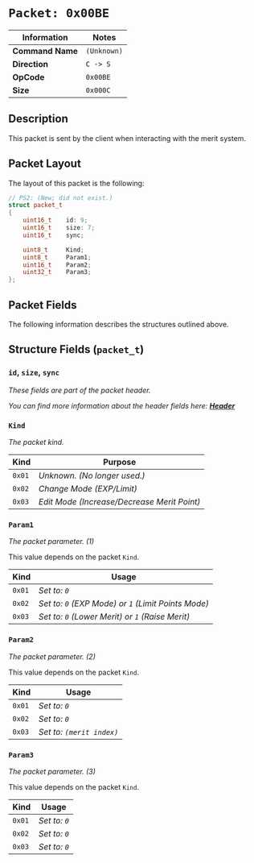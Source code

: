 # `Packet: 0x00BE`

| Information               | Notes |
|---                        |---    |
| **Command Name**          | `(Unknown)` |
| **Direction**             | `C -> S` |
| **OpCode**                | `0x00BE` |
| **Size**                  | `0x000C` |

## Description

This packet is sent by the client when interacting with the merit system.

## Packet Layout

The layout of this packet is the following:

```cpp
// PS2: (New; did not exist.)
struct packet_t
{
    uint16_t    id: 9;
    uint16_t    size: 7;
    uint16_t    sync;

    uint8_t     Kind;
    uint8_t     Param1;
    uint16_t    Param2;
    uint32_t    Param3;
};
```

## Packet Fields

The following information describes the structures outlined above.

## Structure Fields (`packet_t`)

### `id`, `size`, `sync`

_These fields are part of the packet header._

_You can find more information about the header fields here: [**Header**](/world/HEADER.md)_

### `Kind`

_The packet kind._

| Kind | Purpose |
| --- | --- |
| `0x01` | _Unknown. (No longer used.)_ |
| `0x02` | _Change Mode (EXP/Limit)_ |
| `0x03` | _Edit Mode (Increase/Decrease Merit Point)_ |

### `Param1`

_The packet parameter. (1)_

This value depends on the packet `Kind`.

| Kind | Usage |
| --- | --- |
| `0x01` | _Set to: `0`_ |
| `0x02` | _Set to: `0` (EXP Mode) or `1` (Limit Points Mode)_ |
| `0x03` | _Set to: `0` (Lower Merit) or `1` (Raise Merit)_ |

### `Param2`

_The packet parameter. (2)_

This value depends on the packet `Kind`.

| Kind | Usage |
| --- | --- |
| `0x01` | _Set to: `0`_ |
| `0x02` | _Set to: `0`_ |
| `0x03` | _Set to: `(merit index)`_ |

### `Param3`

_The packet parameter. (3)_

This value depends on the packet `Kind`.

| Kind | Usage |
| --- | --- |
| `0x01` | _Set to: `0`_ |
| `0x02` | _Set to: `0`_ |
| `0x03` | _Set to: `0`_ |
